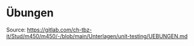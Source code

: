 # Übungen
Source: https://gitlab.com/ch-tbz-it/Stud/m450/m450/-/blob/main/Unterlagen/unit-testing/UEBUNGEN.md
